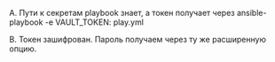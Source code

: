 А. Пути к секретам playbook знает, а токен получает через ansible-playbook -e VAULT_TOKEN:<token> play.yml

B. Токен зашифрован. Пароль получаем через ту же расширенную опцию.
